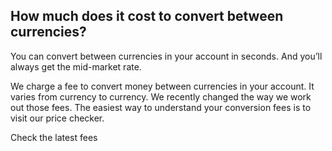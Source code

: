 ## How much does it cost to convert between currencies?  
You can convert between currencies in your account in seconds. And you’ll always get the mid-market rate.

We charge a fee to convert money between currencies in your account. It varies from currency to currency. We recently changed the way we work out those fees. The easiest way to understand your conversion fees is to visit our price checker.

Check the latest fees